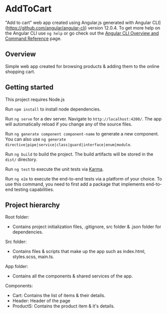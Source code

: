 # AddToCart

"Add to cart" web app created using Angular.js generated with Angular CLI](https://github.com/angular/angular-cli) version 12.0.4.
To get more help on the Angular CLI use `ng help` or go check out the [Angular CLI Overview and Command Reference](https://angular.io/cli) page.

## Overview

Simple web app created for browsing products & adding them to the online shopping cart.

## Getting started

This project requires Node.js

Run `npm install` to install node dependencies.

Run `ng serve` for a dev server. Navigate to `http://localhost:4200/`. The app will automatically reload if you change any of the source files.

Run `ng generate component component-name` to generate a new component. You can also use `ng generate directive|pipe|service|class|guard|interface|enum|module`.

Run `ng build` to build the project. The build artifacts will be stored in the `dist/` directory.

Run `ng test` to execute the unit tests via [Karma](https://karma-runner.github.io).

Run `ng e2e` to execute the end-to-end tests via a platform of your choice. To use this command, you need to first add a package that implements end-to-end testing capabilities.

## Project hierarchy

Root folder:

- Contains project initialization files, .gitignore, src folder & .json folder for dependencies.

Src folder:

- Contains files & scripts that make up the app such as index.html, styles.scss, main.ts.

App folder:

- Contains all the components & shared services of the app.

Components:

- Cart: Contains the list of items & their details.
- Header: Header of the page
- ProductS: Contains the product item & it's details.

